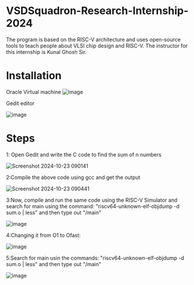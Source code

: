 # VSDSquadron-Research-Internship-2024
The program is based on the RISC-V architecture and uses open-source tools to teach people about VLSI chip design and RISC-V. The instructor for this internship is Kunal Ghosh Sir.
# Installation
Oracle Virtual machine
![image](https://github.com/user-attachments/assets/21cb7746-e6fc-4363-8fbb-34f04ed8928f)

Gedit editor

![image](https://github.com/user-attachments/assets/adab033c-001e-4c47-9888-78349677231a)

# Steps
1: Open Gedit and write the C code to find the sum of n numbers

![Screenshot 2024-10-23 090141](https://github.com/user-attachments/assets/fcfc198a-404e-4c55-be0d-7c49b32ed1d9)

2:Compile the above code using gcc and get the output

![Screenshot 2024-10-23 090441](https://github.com/user-attachments/assets/4f45de72-635c-4d57-81c4-25feb0c44e11)

3:Now, compile and run the same code using the RISC-V Simulator and search for main using the command: "riscv64-unknown-elf-objdump -d sum.o | less" and then type out "/main"

![image](https://github.com/user-attachments/assets/4a6963d1-359d-4fe8-b52c-248cf67cf203)

4:Changing it from O1 to Ofast:

![image](https://github.com/user-attachments/assets/300dda3d-c4d4-4cd1-be49-d681e7101f3f)

5:Search for main usin the commands: "riscv64-unknown-elf-objdump -d sum.o | less" and then type out "/main"

![image](https://github.com/user-attachments/assets/4e0c5aec-e313-4f9a-818b-e40158f97dc8)
















